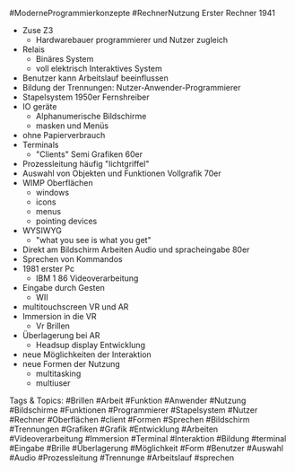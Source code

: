  #ModerneProgrammierkonzepte #RechnerNutzung Erster Rechner 1941
  - Zuse Z3
    - Hardwarebauer
  programmierer und Nutzer zugleich
  - Relais
    - Binäres System
    - voll elektrisch
 Interaktives System
  - Benutzer kann Arbeitslauf beeinflussen
  - Bildung der Trennungen:
  Nutzer-Anwender-Programmierer
  - Stapelsystem
 1950er  Fernshreiber
  - IO geräte
    - Alphanumerische Bildschirme
    - masken und Menüs
  - ohne Papierverbrauch
  - Terminals
    - "Clients"
 Semi Grafiken 60er
  - Prozessleitung häufig "lichtgriffel"
  - Auswahl von Objekten und Funktionen
 Vollgrafik 70er
  - WIMP Oberflächen
    - windows
    - icons
    - menus
    - pointing devices
  - WYSIWYG
    - "what you see is what you get"
  - Direkt am Bildschirm Arbeiten
 Audio und spracheingabe 80er
  - Sprechen von Kommandos
  - 1981 erster Pc
    - IBM 1 86
 Videoverarbeitung
  - Eingabe durch Gesten
    - WII
  - multitouchscreen
 VR und AR
  - Immersion in die VR
    - Vr Brillen
  - Überlagerung bei AR
    - Headsup display
 Entwicklung
  - neue Möglichkeiten der Interaktion
  - neue Formen der Nutzung
    - multitasking
    - multiuser

   Tags & Topics:
   #Brillen
   #Arbeit
   #Funktion
   #Anwender
   #Nutzung
   #Bildschirme
   #Funktionen
   #Programmierer
   #Stapelsystem
   #Nutzer
   #Rechner
   #Oberflächen
   #client
   #Formen
   #Sprechen
   #Bildschirm
   #Trennungen
   #Grafiken
   #Grafik
   #Entwicklung
   #Arbeiten
   #Videoverarbeitung
   #Immersion
   #Terminal
   #Interaktion
   #Bildung
   #terminal
   #Eingabe
   #Brille
   #Überlagerung
   #Möglichkeit
   #Form
   #Benutzer
   #Auswahl
   #Audio
   #Prozessleitung
   #Trennunge
   #Arbeitslauf
   #sprechen